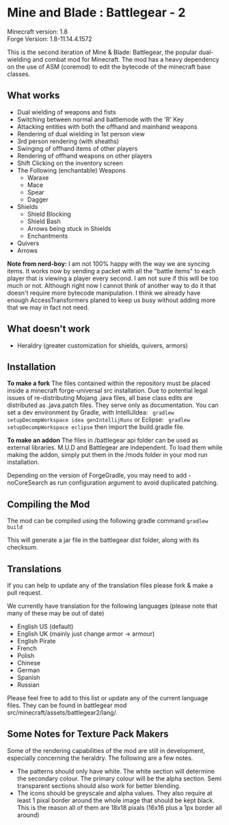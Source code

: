 Mine and Blade : Battlegear - 2
===============================
	
Minecraft version: 1.8  
Forge Version: 1.8-11.14.4.1572

This is the second iteration of Mine & Blade: Battlegear, the popular dual-wielding and combat mod for Minecraft.
The mod has a heavy dependency on the use of ASM (coremod) to edit the bytecode of the minecraft base classes. 

What works
----------
* Dual wielding of weapons and fists
* Switching between normal and battlemode with the 'R' Key
* Attacking entities with both the offhand and mainhand weapons
* Rendering of dual wielding in 1st person view
* 3rd person rendering (with sheaths)
* Swinging of offhand items of other players
* Rendering of offhand weapons on other players
* Shift Clicking on the inventory screen
* The Following (enchantable) Weapons
    + Waraxe
    + Mace
    + Spear
    + Dagger
* Shields
    + Shield Blocking
    + Shield Bash
    + Arrows being stuck in Shields
    + Enchantments
* Quivers
* Arrows

**Note from nerd-boy:** I am not 100% happy with the way we are syncing items. It works now by sending a packet with all the "battle items" to each player that is viewing a player every second. I am not sure if this will be too much or not. Although right now I cannot think of another way to do it that doesn't require more bytecode manipulation. I think we already have enough AccessTransformers planed to keep us busy without adding more that we may in fact not need.

What doesn't work
-----------------
* Heraldry (greater customization for shields, quivers, armors)

Installation
------------
**To make a fork**
The files contained within the repository must be placed inside a minecraft forge-universal src installation.
Due to potential legal issues of re-distributing Mojang .java files, all base class edits are distributed as .java.patch files. They serve only as documentation.
You can set a dev environment by Gradle, with IntelliJIdea:
`` gradlew setupDecompWorkspace idea genIntellijRuns``
or Eclipse:
`` gradlew setupDecompWorkspace eclipse``
then import the build.gradle file.

**To make an addon**
The files in /battlegear api folder can be used as external libraries.
M.U.D and Battlegear are independent.
To load them while making the addon, simply put them in the /mods folder in your mod run installation.

Depending on the version of ForgeGradle, you may need to add -noCoreSearch as run configuration argument to avoid duplicated patching.

Compiling the Mod
-----------------
The mod can be compiled using the following gradle command
``gradlew build``

This will generate a jar file in the battlegear dist folder, along with its checksum.

Translations
------------
If you can help to update any of the translation files please fork & make a pull request.

We currently have translation for the following languages (please note that many of these may be out of date)
* English US (default)
* English UK (mainly just change armor -> armour)
* English Pirate
* French
* Polish
* Chinese 
* German
* Spanish
* Russian

Please feel free to add to this list or update any of the current language files. They can be found in battlegear mod src/minecraft/assets/battlegear2/lang/.


Some Notes for Texture Pack Makers
----------------------------------

Some of the rendering capabilities of the mod are still in development, especially concerning the heraldry. The following are a few notes.
* The patterns should only have white. The white section will determine the secondary colour. The primary colour will be the alpha section. Semi transparent sections should also work for better blending.
* The icons should be greyscale and alpha values. They also require at least 1 pixal border around the whole image that should be kept black. This is the reason all of them are 18x18 pixals (16x16 plus a 1px border all around)
